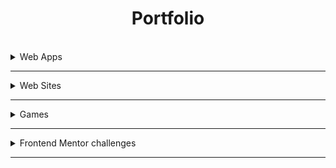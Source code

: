 <h1 align="center">Portfolio</h1>
<br>
<details>
<summary>Web Apps</summary>
  
* [Calculator](https://ligopsychakis-michalis.github.io/JavaScript_1/HTML_Calculator/)
* [Pomodoro_Clock](https://ligopsychakis-michalis.github.io/JavaScript_2/Week2/pomodoro-clock)
* [Weather_App](https://ligopsychakis-michalis.github.io/JavaScript_3/Week2/weather-app)
* [Temperature_Converter](https://ligopsychakis-michalis.github.io/JavaScript_1/Week2/temperature-converter/)
* [Weight_Converter](https://ligopsychakis-michalis.github.io/JavaScript_1/Week2/weight-converter/)
* [Random_Quote](https://ligopsychakis-michalis.github.io/JavaScript_2/Week1/random-quote)
* [Tip_Calculator](https://ligopsychakis-michalis.github.io/JavaScript_2/Week3/tip-calculator)
* [Boolist_App](https://ligopsychakis-michalis.github.io/JavaScript_2/Week3/booklist-app)
* [Issue_Tracker](https://ligopsychakis-michalis.github.io/JavaScript_2/Week1/issue-tracker)
* [Meditation App](https://ligopsychakis-michalis.github.io/JavaScript_1/Week3/meditation-app/)
  
</details>

---

<details>
<summary>Web Sites</summary>
  
* [Recreate a Site](https://ligopsychakis-michalis.github.io/html-css/WEEK_3/)
* [Render_Github_Repos1](https://ligopsychakis-michalis.github.io/JavaScript_3/Week1/hack-repo-1)
* [Render_Github_Repos2](https://ligopsychakis-michalis.github.io/JavaScript_3/Week2/hack-repo-2)
  
</details>

---

<details>
<summary>Games</summary>
  
* [Memory_Game](https://ligopsychakis-michalis.github.io/myProjects/memory-game)
* [Rock_Paper_Scissors](https://ligopsychakis-michalis.github.io/JavaScript_2/Week2/paper-rock-game)

</details>

---

<details>
<summary>Frontend Mentor challenges</summary>
  
  [Frontend Mentor(website)](https://www.frontendmentor.io/challenges)
* [Huddle_landing_page](https://ligopsychakis-michalis.github.io/myProjects/mentor1)
* [REST_Countries_API](https://ligopsychakis-michalis.github.io/myProjects/mentor2)

</details>

---
